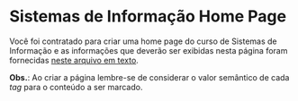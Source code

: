 # Sistemas de Informação Home Page

Você foi contratado para criar uma home page do curso de Sistemas de Informação e as informações que deverão ser exibidas nesta página foram fornecidas [neste arquivo em texto](content.txt).

**Obs.**: Ao criar a página lembre-se de considerar o valor semântico de cada *tag* para o conteúdo a ser marcado.